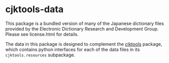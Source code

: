 # cjktools-data

This package is a bundled version of many of the Japanese dictionary files provided by the Electronic Dictionary Research and Development Group. Please see license.html for details.

The data in this package is designed to complement the [cjktools](https://github.com/larsyencken/cjktools/) package, which contains python interfaces for each of the data files in its `cjktools.resources` subpackage.
